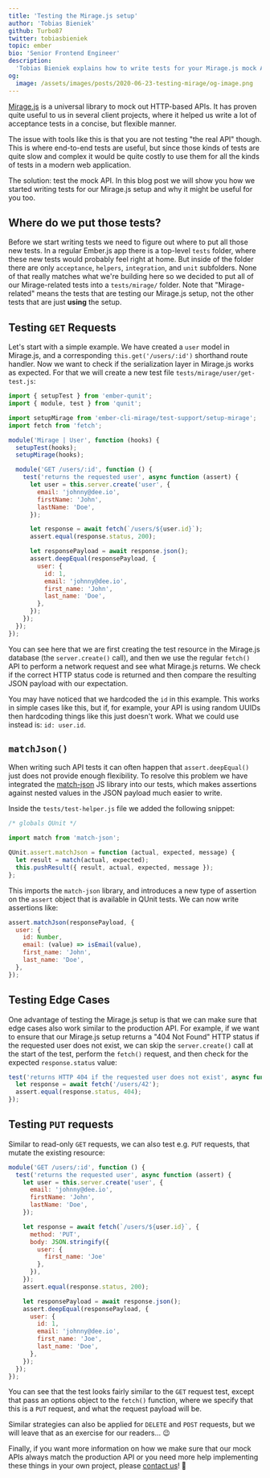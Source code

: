 ```yaml
---
title: 'Testing the Mirage.js setup'
author: 'Tobias Bieniek'
github: Turbo87
twitter: tobiasbieniek
topic: ember
bio: 'Senior Frontend Engineer'
description:
  'Tobias Bieniek explains how to write tests for your Mirage.js mock API setup.'
og:
  image: /assets/images/posts/2020-06-23-testing-mirage/og-image.png
---
```



[Mirage.js] is a universal library to mock out HTTP-based APIs. It has proven
quite useful to us in several client projects, where it helped us write
a lot of acceptance tests in a concise, but flexible manner.

The issue with tools like this is that you are not testing "the real API"
though. This is where end-to-end tests are useful, but since those kinds of
tests are quite slow and complex it would be quite costly to use them for all
the kinds of tests in a modern web application.

The solution: test the mock API. In this blog post we will show you how we
started writing tests for our Mirage.js setup and why it might be useful for you
too.

[Mirage.js]: https://miragejs.com/

<!--break-->


## Where do we put those tests?

Before we start writing tests we need to figure out where to put all those new
tests. In a regular Ember.js app there is a top-level `tests` folder, where
these new tests would probably feel right at home. But inside of the folder
there are only `acceptance`, `helpers`, `integration`, and `unit` subfolders.
None of that really matches what we're building here so we decided to put all
of our Mirage-related tests into a `tests/mirage/` folder. Note that
"Mirage-related" means the tests that are testing our Mirage.js setup, not the
other tests that are just **using** the setup.


## Testing `GET` Requests

Let's start with a simple example. We have created a `user` model in Mirage.js,
and a corresponding `this.get('/users/:id')` shorthand route handler. Now we
want to check if the serialization layer in Mirage.js works as expected. For
that we will create a new test file `tests/mirage/user/get-test.js`:

```js
import { setupTest } from 'ember-qunit';
import { module, test } from 'qunit';

import setupMirage from 'ember-cli-mirage/test-support/setup-mirage';
import fetch from 'fetch';

module('Mirage | User', function (hooks) {
  setupTest(hooks);
  setupMirage(hooks);

  module('GET /users/:id', function () {
    test('returns the requested user', async function (assert) {
      let user = this.server.create('user', {
        email: 'johnny@dee.io',
        firstName: 'John',
        lastName: 'Doe',
      });

      let response = await fetch(`/users/${user.id}`);
      assert.equal(response.status, 200);

      let responsePayload = await response.json();
      assert.deepEqual(responsePayload, {
        user: {
          id: 1,
          email: 'johnny@dee.io',
          first_name: 'John',
          last_name: 'Doe',
        },
      });
    });
  });
});
```

You can see here that we are first creating the test resource in the Mirage.js
database (the `server.create()` call), and then we use the regular `fetch()` API
to perform a network request and see what Mirage.js returns. We check if the
correct HTTP status code is returned and then compare the resulting JSON payload
with our expectation.

You may have noticed that we hardcoded the `id` in this example. This works in
simple cases like this, but if, for example, your API is using random UUIDs then
hardcoding things like this just doesn't work. What we could use instead is:
`id: user.id`.

## `matchJson()`

When writing such API tests it can often happen that `assert.deepEqual()` just
does not provide enough flexibility. To resolve this problem we have integrated
the [match-json] JS library into our tests, which makes assertions against
nested values in the JSON payload much easier to write.

[match-json]: https://github.com/ozkxr/match-json

Inside the `tests/test-helper.js` file we added the following snippet: 

```js
/* globals QUnit */

import match from 'match-json';

QUnit.assert.matchJson = function (actual, expected, message) {
  let result = match(actual, expected);
  this.pushResult({ result, actual, expected, message });
};
```

This imports the `match-json` library, and introduces a new type of assertion
on the `assert` object that is available in QUnit tests. We can now write
assertions like:

```js
assert.matchJson(responsePayload, {
  user: {
    id: Number,
    email: (value) => isEmail(value),
    first_name: 'John',
    last_name: 'Doe',
  },
});
```

## Testing Edge Cases

One advantage of testing the Mirage.js setup is that we can make sure that edge
cases also work similar to the production API. For example, if we want to ensure
that our Mirage.js setup returns a "404 Not Found" HTTP status if the requested
user does not exist, we can skip the `server.create()` call at the start of the
test, perform the `fetch()` request, and then check for the expected
`response.status` value:

```js
test('returns HTTP 404 if the requested user does not exist', async function (assert) {
  let response = await fetch('/users/42');
  assert.equal(response.status, 404);
});
```

## Testing `PUT` requests

Similar to read-only `GET` requests, we can also test e.g. `PUT` requests, that
mutate the existing resource:

```js
module('GET /users/:id', function () {
  test('returns the requested user', async function (assert) {
    let user = this.server.create('user', {
      email: 'johnny@dee.io',
      firstName: 'John',
      lastName: 'Doe',
    });

    let response = await fetch(`/users/${user.id}`, {
      method: 'PUT',
      body: JSON.stringify({
        user: {
          first_name: 'Joe'
        },
      }),
    });
    assert.equal(response.status, 200);

    let responsePayload = await response.json();
    assert.deepEqual(responsePayload, {
      user: {
        id: 1,
        email: 'johnny@dee.io',
        first_name: 'Joe',
        last_name: 'Doe',
      },
    });
  });
});
```

You can see that the test looks fairly similar to the `GET` request test, except
that pass an options object to the `fetch()` function, where we specify that
this is a `PUT` request, and what the request payload will be.

Similar strategies can also be applied for `DELETE` and `POST` requests, but
we will leave that as an exercise for our readers... 😉

Finally, if you want more information on how we make sure that our mock APIs
always match the production API or you need more help implementing these things
in your own project, please [contact us]! 👋

[contact us]: https://simplabs.com/contact/
